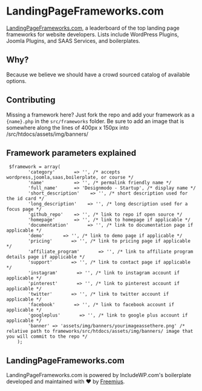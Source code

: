 # LandingPageFrameworks.com

[LandingPageFrameworks.com](LandingPageFrameworks.com), a leaderboard of the top landing page frameworks for website developers. Lists include WordPress Plugins, Joomla Plugins, and SAAS Services, and boilerplates.

## Why?

Because we believe we should have a crowd sourced catalog of available options.

## Contributing

Missing a framework here? Just fork the repo and add your framework
as a `{name}.php` in the `src/frameworks` folder. Be sure to add an image that is somewhere along the lines of 400px x 150px into /src/htdocs/assets/img/banners/

## Framework parameters explained

```
 $framework = array(
        'category'       => '', /* accepts wordpress,joomla,saas,boilerplate, or course */
        'name'           => '', /* permalink friendly name */
        'full_name'      => 'Designmodo - Startup', /* display name */
        'short_description'    => '', /* short description used for the id card */
        'long_description'    => '', /* long description used for a focus page */
        'github_repo'    => '', /* link to repo if open source */
        'homepage'       => '', /* link to homepage if applicable */
        'documentation'       => '', /* link to documentation page if applicable */
        'demo'       => '', /* link to demo page if applicable */
        'pricing'       => '', /* link to pricing page if applicable */
        'affiliate_program'       => '', /* link to affiliate program details page if applicable */
        'support'       => '', /* link to contact page if applicable */
        'instagram'       => '', /* link to instagram account if applicable */
        'pinterest'       => '', /* link to pinterest account if applicable */
        'twitter'       => '', /* link to twitter account if applicable */
        'facebook'       => '', /* link to facebook account if applicable */
        'googleplus'       => '', /* link to google plus account if applicable */
        'banner' => 'assets/img/banners/yourimageassethere.png' /* relative path to frameworks/src/htdocs/assets/img/banners/ image that you will commit to the repo */
    );
```

## LandingPageFrameworks.com

LandingPageFrameworks.com is powered by IncludeWP.com's boilerplate developed and maintained with ❤ by [Freemius](https://freemius.com).
